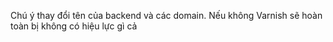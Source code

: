 Chú ý thay đổi tên của backend và các domain.
Nếu không Varnish sẽ hoàn toàn bị không có hiệu lực gì cả

